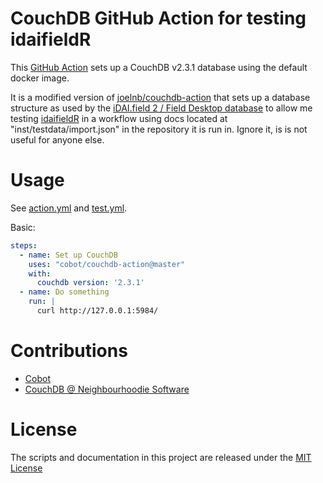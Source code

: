 # CouchDB GitHub Action for testing idaifieldR

This [GitHub Action](https://github.com/features/actions) sets up a CouchDB v2.3.1 database using the
default docker image. 

It is a modified version of [joelnb/couchdb-action](https://github.com/joelnb/couchdb-action) that sets up a database structure as used by the [iDAI.field 2 / Field Desktop database](https://github.com/dainst/idai-field) to allow me testing [idaifieldR](https://github.com/lsteinmann/idaifieldR) in a workflow using docs located at "inst/testdata/import.json" in the repository it is run in. Ignore it, is is not useful for anyone else.

# Usage

See [action.yml](action.yml) and [test.yml](.github/workflows/test.yml).

Basic:

```yaml
steps:
  - name: Set up CouchDB
    uses: "cobot/couchdb-action@master"
    with:
      couchdb version: '2.3.1'
  - name: Do something
    run: |
      curl http://127.0.0.1:5984/
```

# Contributions

- [Cobot](https://www.cobot.me)
- [CouchDB @ Neighbourhoodie Software](https://neighbourhood.ie/couchdb-support/)

# License

The scripts and documentation in this project are released under the [MIT License](LICENSE)
